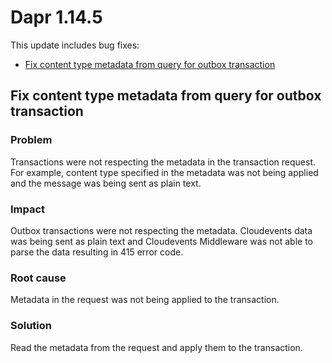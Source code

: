 # Dapr 1.14.5

This update includes bug fixes:

- [Fix content type metadata from query for outbox transaction](#fix-content-type-metadata-from-query-for-outbox-transaction)
 
## Fix content type metadata from query for outbox transaction

### Problem

Transactions were not respecting the metadata in the transaction request.
For example, content type specified in the metadata was not being applied and the message was being sent as plain text.

### Impact

Outbox transactions were not respecting the metadata. 
Cloudevents data was being sent as plain text and Cloudevents Middleware was not able to parse the data resulting in 415 error code.

### Root cause

Metadata in the request was not being applied to the transaction.

### Solution

Read the metadata from the request and apply them to the transaction.
